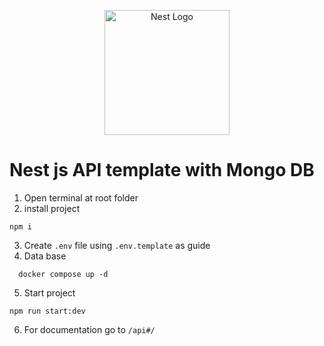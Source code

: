 <p align="center">
  <a href="http://nestjs.com/" target="blank"><img src="https://nestjs.com/img/logo-small.svg" width="200" alt="Nest Logo" /></a>
</p>

# Nest js API template with Mongo DB

1. Open terminal at root folder
2. install project 
```
npm i
```
3. Create `.env` file using `.env.template` as guide
4. Data base 
 ```
   docker compose up -d
   ```
5. Start project
```
npm run start:dev
```
6. For documentation go to `/api#/`